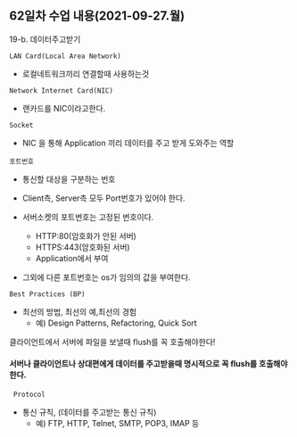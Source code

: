 ## 62일차 수업 내용(2021-09-27.월)

19-b. 데이터주고받기

` LAN Card(Local Area Network) `

- 로컬네트워크끼리 연결할때 사용하는것

` Network Internet Card(NIC) `

- 랜카드를 NIC이라고한다.

` Socket `

- NIC 을 통해 Application 끼리 데이터를 주고 받게 도와주는 역할

` 포트번호 `

- 통신할 대상을 구분하는 번호
- Client측, Server측 모두 Port번호가 있어야 한다.

- 서버소켓의 포트번호는 고정된 번호이다.
  - HTTP:80(암호화가 안된 서버)
  - HTTPS:443(암호화된 서버)
  - Application에서 부여
- 그외에 다른 포트번호는 os가 임의의 값을 부여한다.

` Best Practices (BP) `

- 최선의 방법, 최선의 예,최선의 경험
  - 예) Design Patterns, Refactoring, Quick Sort

클라이언트에서 서버에 파일을 보낼때 flush를 꼭 호출해야한다!

#### 서버나 클라이언트나 상대편에게 데이터를 주고받을때 명시적으로 꼭 flush를 호출해야한다.

` Protocol` 

- 통신 규칙, (데이터를 주고받는 통신 규칙)
  - 예) FTP, HTTP, Telnet, SMTP, POP3, IMAP 등

